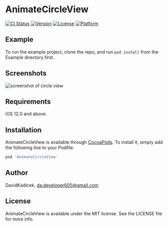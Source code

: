 # AnimateCircleView

[![CI Status](https://img.shields.io/travis/DavidKadlcek/AnimateCircleView.svg?style=flat)](https://travis-ci.org/DavidKadlcek/AnimateCircleView)
[![Version](https://img.shields.io/cocoapods/v/AnimateCircleView.svg?style=flat)](https://cocoapods.org/pods/AnimateCircleView)
[![License](https://img.shields.io/cocoapods/l/AnimateCircleView.svg?style=flat)](https://cocoapods.org/pods/AnimateCircleView)
[![Platform](https://img.shields.io/cocoapods/p/AnimateCircleView.svg?style=flat)](https://cocoapods.org/pods/AnimateCircleView)

## Example

To run the example project, clone the repo, and run `pod install` from the Example directory first.

## Screenshots
![screenshot of circle view](https://imgur.com/a/7NnWfxg "Circle View")

## Requirements

iOS 12.0 and above.

## Installation

AnimateCircleView is available through [CocoaPods](https://cocoapods.org). To install
it, simply add the following line to your Podfile:

```ruby
pod 'AnimateCircleView'
```

## Author

DavidKadlcek, da.developer605@gmail.com

## License

AnimateCircleView is available under the MIT license. See the LICENSE file for more info.
